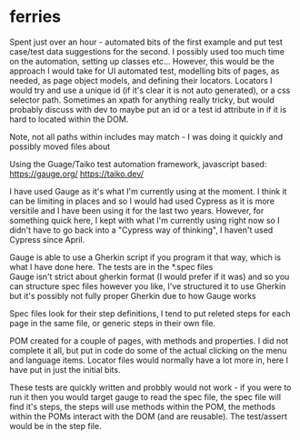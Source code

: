 # ferries

Spent just over an hour - automated bits of the first example and put test case/test data suggestions for the second.     I possibly used too much time on the automation, setting up classes etc...  However, this would be the approach I would take for  UI automated test, modelling bits of pages, as needed, as page object models, and defining their locators.   Locators I would try and use a unique id (if it's clear it is not auto generated), or a css selector path.  Sometimes an xpath for anything really tricky, but would probably discuss with dev to maybe put an id or a test id attribute in if it is hard to located within the DOM.

Note, not all paths within includes may match - I was doing it quickly and possibly moved files about

Using the Guage/Taiko test automation framework, javascript based:
  https://gauge.org/
  https://taiko.dev/
  
I have used Gauge as it's what I'm currently using at the moment.  I think it can be limiting in places and so I would had used Cypress as it is more versitile and I have been using it for the last two years.  However, for something quick here, I kept with what I'm currently using right now so I didn't have to go back into a "Cypress way of thinking", I haven't used Cypress since April.    

Gauge is able to use a Gherkin script if you program it that way, which is what I have done here.   The tests are in the *.spec files    
Gauge isn't strict about gherkin format (I would prefer if it was) and so you can structure spec files however you like, I've structured it to use Gherkin but it's possibly not fully proper Gherkin due to how Gauge works


Spec files look for their step definitions, I tend to put releted steps for each page in the same file, or generic steps in their own file.

POM created for a couple of pages, with methods and properties.  I did not complete it all, but put in code do some of the actual clicking on the menu and language items.    Locator files would normally have a lot more in, here I have put in just the initial bits.



These tests are quickly written and probbly would not work - if you were to run it then you would target gauge to read the spec file, the spec file will find it's steps, the steps will use methods within the POM, the methods within the POMs interact with the DOM  (and are reusable).   The test/assert would be in the step file.
